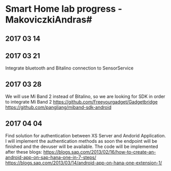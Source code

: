 # Smart Home lab progress - MakoviczkiAndras#

## 2017 03 14


## 2017 03 21
Integrate bluetooth and Bitalino connection to SensorService

## 2017 03 28
We will use Mi Band 2 instead of Bitalino, so we are looking for SDK in order to integrate Mi Band 2
https://github.com/Freeyourgadget/Gadgetbridge
https://github.com/pangliang/miband-sdk-android

## 2017 04 04
Find solution for authentication between XS Server and Andorid Application.
I will implement the authentication methods as soon the endpoint will be finished and the devuser will be available.
The code will be implemented after these blogs:
https://blogs.sap.com/2013/02/16/how-to-create-an-android-app-on-sap-hana-one-in-7-steps/
https://blogs.sap.com/2013/03/14/android-app-on-hana-one-extension-1/
